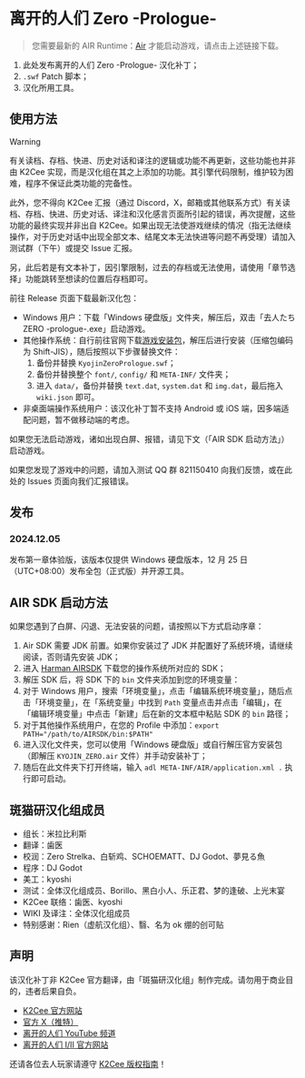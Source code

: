 # 离开的人们 Zero -Prologue-

> 您需要最新的 AIR Runtime：[Air](https://airsdk.harman.com/download) 才能启动游戏，请点击上述链接下载。

1. 此处发布离开的人们 Zero -Prologue- 汉化补丁；
2. `.swf` Patch 脚本；
3. 汉化所用工具。

## 使用方法

> [!WARNING]
> 有关读档、存档、快进、历史对话和译注的逻辑或功能不再更新，这些功能也并非由 K2Cee 实现，而是汉化组在其之上添加的功能。其引擎代码限制，维护较为困难，程序不保证此类功能的完备性。
>
> 此外，您不得向 K2Cee 汇报（通过 Discord，X，邮箱或其他联系方式）有关读档、存档、快进、历史对话、译注和汉化感言页面所引起的错误，再次提醒，这些功能的最终实现并非出自 K2Cee。如果出现无法使游戏继续的情况（指无法继续操作，对于历史对话中出现全部文本、结尾文本无法快进等问题不再受理）请加入测试群（下午）或提交 Issue 汇报。
>
> 另，此后若是有文本补丁，因引擎限制，过去的存档或无法使用，请使用「章节选择」功能跳转至想读的位置后存档即可。

前往 Release 页面下载最新汉化包：

- Windows 用户：下载「Windows 硬盘版」文件夹，解压后，双击「去人たちZERO -prologue-.exe」启动游戏。
- 其他操作系统：自行前往官网下载[游戏安装包](https://k2cee.com/downloads/KYOJIN_ZERO_prologue.zip)，解压后进行安装（压缩包编码为 Shift-JIS），随后按照以下步骤替换文件：
  1. 备份并替换 `KyojinZeroPrologue.swf`；
  2. 备份并替换整个 `font/`, `config/` 和 `META-INF/` 文件夹；
  3. 进入 `data/`，备份并替换 `text.dat`, `system.dat` 和 `img.dat`，最后拖入 `wiki.json` 即可。
- 非桌面端操作系统用户：该汉化补丁暂不支持 Android 或 iOS 端，因多端适配问题，暂不做移动端的考虑。

如果您无法启动游戏，诸如出现白屏、报错，请见下文（「AIR SDK 启动方法」）启动游戏。

如果您发现了游戏中的问题，请加入测试 QQ 群 821150410 向我们反馈，或在此处的 Issues 页面向我们汇报错误。

## 发布

### 2024.12.05

发布第一章体验版，该版本仅提供 Windows 硬盘版本，12 月 25 日（UTC+08:00）发布全包（正式版）并开源工具。

## AIR SDK 启动方法

如果您遇到了白屏、闪退、无法安装的问题，请按照以下方式启动序章：

1. Air SDK 需要 JDK 前置。如果你安装过了 JDK 并配置好了系统环境，请继续阅读，否则请先安装 JDK；
2. 进入 [Harman AIRSDK](https://airsdk.harman.com/download) 下载您的操作系统所对应的 SDK；
3. 解压 SDK 后，将 SDK 下的 `bin` 文件夹添加到您的环境变量：
  1. 对于 Windows 用户，搜索「环境变量」，点击「编辑系统环境变量」，随后点击「环境变量」，在「系统变量」中找到 `Path` 变量点击并点击「编辑」，在「编辑环境变量」中点击「新建」后在新的文本框中粘贴 SDK 的 `bin` 路径；
  2. 对于其他操作系统用户，在您的 Profile 中添加：`export PATH="/path/to/AIRSDK/bin:$PATH"`
5. 进入汉化文件夹，您可以使用「Windows 硬盘版」或自行解压官方安装包（即解压 `KYOJIN_ZERO.air` 文件）并手动安装补丁；
6. 随后在此文件夹下打开终端，输入 `adl META-INF/AIR/application.xml .` 执行即可启动。

## 斑猫研汉化组成员

- 组长：米拉比利斯
- 翻译：歯医
- 校润：Zero Strelka、白斩鸡、SCHOEMATT、DJ Godot、夢見る魚
- 程序：DJ Godot
- 美工：kyoshi
- 测试：全体汉化组成员、Borillo、黑白小人、乐正君、梦的逢破、上光末宴
- K2Cee 联络：歯医、kyoshi
- WIKI 及译注：全体汉化组成员
- 特别感谢：Rien（虚航汉化组）、翳、名为 ok 绷的创可贴

## 声明

该汉化补丁非 K2Cee 官方翻译，由「斑猫研汉化组」制作完成。请勿用于商业目的，违者后果自负。

- [K2Cee 官方网站](http://k2cee.com/)
- [官方 X（推特）](https://x.com/kyojintachi)
- [离开的人们 YouTube 频道](https://www.youtube.com/channel/UCirKaOCFxZmwpbjc5GD2eBQ)
- [离开的人们 Ⅰ/Ⅱ 官方网站](http://kyojintachi.k2cee.com/)

还请各位去人玩家请遵守 [K2Cee 版权指南](https://x.com/KYOJINTACHI/status/1727871376554709247)！
